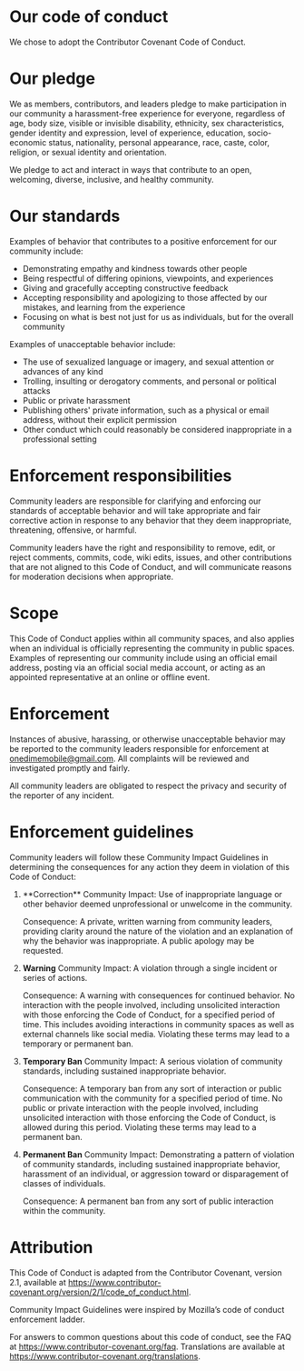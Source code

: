 # Our code of conduct
We chose to adopt the Contributor Covenant Code of Conduct.

# Our pledge
We as members, contributors, and leaders pledge to make participation in our community a harassment-free experience for everyone, regardless of age, body size, visible or invisible disability, ethnicity, sex characteristics, gender identity and expression, level of experience, education, socio-economic status, nationality, personal appearance, race, caste, color, religion, or sexual identity and orientation.

We pledge to act and interact in ways that contribute to an open, welcoming, diverse, inclusive, and healthy community.

# Our standards
Examples of behavior that contributes to a positive enforcement for our community include:

<ul>
    <li>Demonstrating empathy and kindness towards other people</li>
    <li>Being respectful of differing opinions, viewpoints, and experiences</li>
    <li>Giving and gracefully accepting constructive feedback</li>
    <li>Accepting responsibility and apologizing to those affected by our mistakes, and learning from the experience</li>
    <li>Focusing on what is best not just for us as individuals, but for the overall community</li>
</ul>
Examples of unacceptable behavior include:
<ul>
    <li>The use of sexualized language or imagery, and sexual attention or advances of any kind</li>
    <li>Trolling, insulting or derogatory comments, and personal or political attacks</li>
    <li>Public or private harassment</li>
    <li>Publishing others' private information, such as a physical or email address, without their explicit permission</li>
    <li>Other conduct which could reasonably be considered inappropriate in a professional setting</li>
</ul>

# Enforcement responsibilities
Community leaders are responsible for clarifying and enforcing our standards of acceptable behavior and will take appropriate and fair corrective action in response to any behavior that they deem inappropriate, threatening, offensive, or harmful.

Community leaders have the right and responsibility to remove, edit, or reject comments, commits, code, wiki edits, issues, and other contributions that are not aligned to this Code of Conduct, and will communicate reasons for moderation decisions when appropriate.

# Scope
This Code of Conduct applies within all community spaces, and also applies when an individual is officially representing the community in public spaces. Examples of representing our community include using an official email address, posting via an official social media account, or acting as an appointed representative at an online or offline event.

# Enforcement
Instances of abusive, harassing, or otherwise unacceptable behavior may be reported to the community leaders responsible for enforcement at onedimemobile@gmail.com. All complaints will be reviewed and investigated promptly and fairly.

All community leaders are obligated to respect the privacy and security of the reporter of any incident.


# Enforcement guidelines
Community leaders will follow these Community Impact Guidelines in determining the consequences for any action they deem in violation of this Code of Conduct:

<ol>
    <li>**Correction**
    Community Impact: Use of inappropriate language or other behavior deemed unprofessional or unwelcome in the community.

Consequence: A private, written warning from community leaders, providing clarity around the nature of the violation and an explanation of why the behavior was inappropriate. A public apology may be requested.
    </li>
    <li>**Warning**
    Community Impact: A violation through a single incident or series of actions.

Consequence: A warning with consequences for continued behavior. No interaction with the people involved, including unsolicited interaction with those enforcing the Code of Conduct, for a specified period of time. This includes avoiding interactions in community spaces as well as external channels like social media. Violating these terms may lead to a temporary or permanent ban.
    </li>
    <li>**Temporary Ban**
    Community Impact: A serious violation of community standards, including sustained inappropriate behavior.

Consequence: A temporary ban from any sort of interaction or public communication with the community for a specified period of time. No public or private interaction with the people involved, including unsolicited interaction with those enforcing the Code of Conduct, is allowed during this period. Violating these terms may lead to a permanent ban.
    </li>
    <li>**Permanent Ban**
    Community Impact: Demonstrating a pattern of violation of community standards, including sustained inappropriate behavior, harassment of an individual, or aggression toward or disparagement of classes of individuals.

Consequence: A permanent ban from any sort of public interaction within the community.
    </li>
</ol>

# Attribution
This Code of Conduct is adapted from the Contributor Covenant, version 2.1, available at https://www.contributor-covenant.org/version/2/1/code_of_conduct.html.

Community Impact Guidelines were inspired by Mozilla’s code of conduct enforcement ladder.

For answers to common questions about this code of conduct, see the FAQ at https://www.contributor-covenant.org/faq. Translations are available at https://www.contributor-covenant.org/translations.